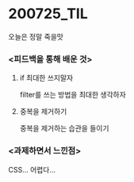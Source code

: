 200725_TIL
===

오늘은 정말 죽을맛

### <피드백을 통해 배운 것>

1. if 최대한 쓰지말자

    filter를 쓰는 방법을 최대한 생각하자

2. 중복을 제거하기

    중복을 제거하는 습관을 들이기 

### <과제하면서 느낀점>

CSS... 어렵다...